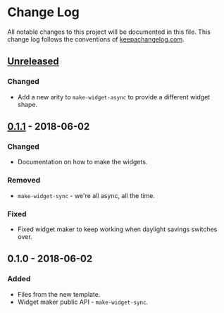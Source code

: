 # Change Log
All notable changes to this project will be documented in this file. This change log follows the conventions of [keepachangelog.com](http://keepachangelog.com/).

## [Unreleased]
### Changed
- Add a new arity to `make-widget-async` to provide a different widget shape.

## [0.1.1] - 2018-06-02
### Changed
- Documentation on how to make the widgets.

### Removed
- `make-widget-sync` - we're all async, all the time.

### Fixed
- Fixed widget maker to keep working when daylight savings switches over.

## 0.1.0 - 2018-06-02
### Added
- Files from the new template.
- Widget maker public API - `make-widget-sync`.

[Unreleased]: https://github.com/your-name/shadow-reframe/compare/0.1.1...HEAD
[0.1.1]: https://github.com/your-name/shadow-reframe/compare/0.1.0...0.1.1
